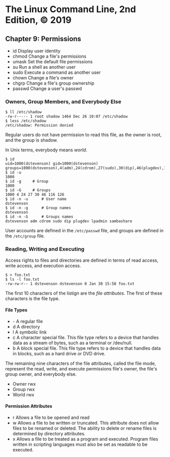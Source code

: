 # The Linux Command Line, 2nd Edition, © 2019

## Chapter 9: Permissions

* id Display user identity
* chmod Change a file's permissions
* umask Set the default file permissions
* su Run a shell as another user
* sudo Execute a command as another user
* chown Change a file's owner
* chgrp Change a file's group ownership
* passwd Change a user's passwd

### Owners, Group Members, and Everybody Else

```
$ ll /etc/shadow
-rw-r----- 1 root shadow 1464 Dec 26 10:07 /etc/shadow
$ less /etc/shadow
/etc/shadow: Permission denied
```

Regular users do not have permission to read this file, as the owner is root, and the group is shadow.

In Unix terms, everybody means _world_.

```
$ id
uid=1000(dstevenson) gid=1000(dstevenson) groups=1000(dstevenson),4(adm),24(cdrom),27(sudo),30(dip),46(plugdev),116(lpadmin),126(sambashare)
$ id -u
1000
$ id -g     # Group
1000
$ id -G     # Groups
1000 4 24 27 30 46 116 126
$ id -n -u      # User name
dstevenson
$ id -n -g      # Group names
dstevenson
$ id -n -G      # Groups names
dstevenson adm cdrom sudo dip plugdev lpadmin sambashare
```

User accounts are defined in the `/etc/passwd` file, and groups
are defined in the `/etc/group` file.

### Reading, Writing and Executing

Access rights to files and directories are defined in terms of read access, write access, and execution access.

```
$ > foo.txt
$ ls -l foo.txt
-rw-rw-r-- 1 dstevenson dstevenson 0 Jan 30 15:58 foo.txt
```

The first 10 characters of the listign are the _file attributes_. The first of these characters is the file type.

#### File Types

* \- A regular file
* d A directory
* l A symbolic link
* c A character special file. This file type refers to a device that handles data as a stream of bytes, such as a terminal or /dev/null.
* b A block special file. This file type refers to a device that handles data in blocks, such as a hard drive or DVD drive.

The remaining nine characters of the file attributes, called the file mode, represent the read, write, and execute permissions file's owner, the file's group owner, and everybody else.

* Owner rwx
* Group rwx
* World rwx

#### Permission Attributes

* r Allows a file to be opened and read
* w Allows a file to be written or truncated. This attribute does not allow files to be renamed or deleted. The ability to delete or rename files is determined by directory attributes.
* x Allows a file to be treated as a program and executed. Program files written in scripting languages must also be set as readable to be executed.

